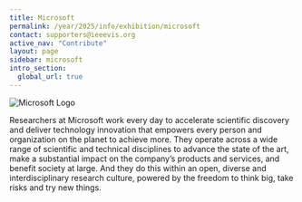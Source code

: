 ```yaml
---
title: Microsoft
permalink: /year/2025/info/exhibition/microsoft
contact: supporters@ieeevis.org
active_nav: "Contribute"
layout: page
sidebar: microsoft
intro_section:
  global_url: true
---
```


 
![Microsoft Logo](/year/2021/assets/supporters/microsoft.png)

Researchers at Microsoft work every day to accelerate scientific discovery and deliver technology innovation that empowers every person and organization on the planet to achieve more. They operate across a wide range of scientific and technical disciplines to advance the state of the art, make a substantial impact on the company’s products and services, and benefit society at large. And they do this within an open, diverse and interdisciplinary research culture, powered by the freedom to think big, take risks and try new things.
